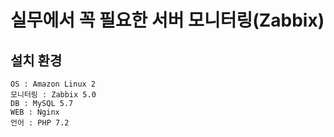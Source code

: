 # 실무에서 꼭 필요한 서버 모니터링(Zabbix)

## 설치 환경

```
OS : Amazon Linux 2
모니터링 : Zabbix 5.0
DB : MySQL 5.7
WEB : Nginx
언어 : PHP 7.2
```
